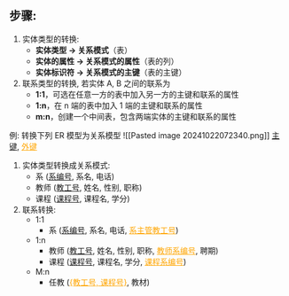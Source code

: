 ## 步骤:
1. 实体类型的转换: 
	- **实体类型 → 关系模式**（表）
	- **实体的属性 → 关系模式的属性**（表的列）
	- **实体标识符 → 关系模式的主键**（表的主键）
2. 联系类型的转换, 若实体 A, B 之间的联系为
	- **1:1**，可选在任意一方的表中加入另一方的主键和联系的属性
	- **1:n**，在 n 端的表中加入 1 端的主键和联系的属性
	- **m:n**，创建一个中间表，包含两端实体的主键和联系的属性

例: 转换下列 ER 模型为关系模型
![[Pasted image 20241022072340.png]]
	<u>主键</u>, <u style="color: orange;">外键</u>
1. 实体类型转换成关系模式:
	- 系 (<u>系编号</u>, 系名, 电话)
	- 教师 (<u>教工号</u>, 姓名, 性别, 职称)
	- 课程 (<u>课程号</u>, 课程名, 学分)
2. 联系转换:
	- 1:1
		- 系 (<u>系编号</u>, 系名, 电话, <u style="color: orange;">系主管教工号</u>)
	- 1:n
		- 教师 (<u>教工号</u>, 姓名, 性别, 职称, <u style="color: orange;">教师系编号</u>, 聘期)
		- 课程 (<u>课程号</u>, 课程名, 学分, <u style="color: orange;">课程系编号</u>)
	- M:n
		- 任教 (<u style="color: orange;">{教工号, 课程号}</u>, 教材)
